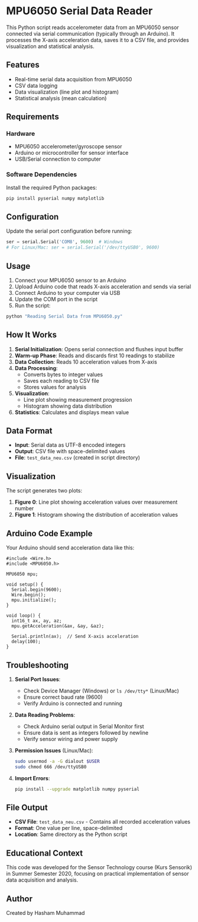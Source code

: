 # MPU6050 Serial Data Reader

This Python script reads accelerometer data from an MPU6050 sensor connected via serial communication (typically through an Arduino). It processes the X-axis acceleration data, saves it to a CSV file, and provides visualization and statistical analysis.

## Features

- Real-time serial data acquisition from MPU6050
- CSV data logging
- Data visualization (line plot and histogram)
- Statistical analysis (mean calculation)

## Requirements

### Hardware
- MPU6050 accelerometer/gyroscope sensor
- Arduino or microcontroller for sensor interface
- USB/Serial connection to computer

### Software Dependencies

Install the required Python packages:

```bash
pip install pyserial numpy matplotlib
```

## Configuration

Update the serial port configuration before running:

```python
ser = serial.Serial('COM8', 9600)  # Windows
# For Linux/Mac: ser = serial.Serial('/dev/ttyUSB0', 9600)
```

## Usage

1. Connect your MPU6050 sensor to an Arduino
2. Upload Arduino code that reads X-axis acceleration and sends via serial
3. Connect Arduino to your computer via USB
4. Update the COM port in the script
5. Run the script:

```bash
python "Reading Serial Data from MPU6050.py"
```

## How It Works

1. **Serial Initialization**: Opens serial connection and flushes input buffer
2. **Warm-up Phase**: Reads and discards first 10 readings to stabilize
3. **Data Collection**: Reads 10 acceleration values from X-axis
4. **Data Processing**: 
   - Converts bytes to integer values
   - Saves each reading to CSV file
   - Stores values for analysis
5. **Visualization**:
   - Line plot showing measurement progression
   - Histogram showing data distribution
6. **Statistics**: Calculates and displays mean value

## Data Format

- **Input**: Serial data as UTF-8 encoded integers
- **Output**: CSV file with space-delimited values
- **File**: `test_data_neu.csv` (created in script directory)

## Visualization

The script generates two plots:

1. **Figure 0**: Line plot showing acceleration values over measurement number
2. **Figure 1**: Histogram showing the distribution of acceleration values

## Arduino Code Example

Your Arduino should send acceleration data like this:

```arduino
#include <Wire.h>
#include <MPU6050.h>

MPU6050 mpu;

void setup() {
  Serial.begin(9600);
  Wire.begin();
  mpu.initialize();
}

void loop() {
  int16_t ax, ay, az;
  mpu.getAcceleration(&ax, &ay, &az);
  
  Serial.println(ax);  // Send X-axis acceleration
  delay(100);
}
```

## Troubleshooting

1. **Serial Port Issues**:
   - Check Device Manager (Windows) or `ls /dev/tty*` (Linux/Mac)
   - Ensure correct baud rate (9600)
   - Verify Arduino is connected and running

2. **Data Reading Problems**:
   - Check Arduino serial output in Serial Monitor first
   - Ensure data is sent as integers followed by newline
   - Verify sensor wiring and power supply

3. **Permission Issues** (Linux/Mac):
   ```bash
   sudo usermod -a -G dialout $USER
   sudo chmod 666 /dev/ttyUSB0
   ```

4. **Import Errors**:
   ```bash
   pip install --upgrade matplotlib numpy pyserial
   ```

## File Output

- **CSV File**: `test_data_neu.csv` - Contains all recorded acceleration values
- **Format**: One value per line, space-delimited
- **Location**: Same directory as the Python script

## Educational Context

This code was developed for the Sensor Technology course (Kurs Sensorik) in Summer Semester 2020, focusing on practical implementation of sensor data acquisition and analysis.

## Author

Created by Hasham Muhammad  


